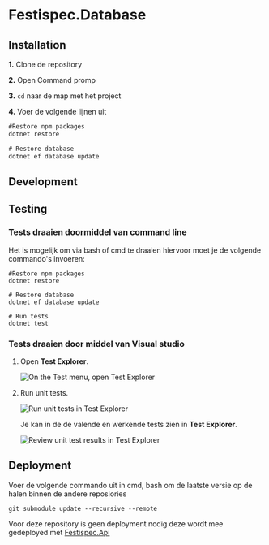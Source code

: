 
# Festispec.Database

## Installation

**1.**  Clone de repository 

**2.**  Open Command promp 

**3.**  `cd` naar de map met het project 

**4.** Voer de volgende lijnen uit
```cmd
#Restore npm packages
dotnet restore

# Restore database
dotnet ef database update
```

## Development


## Testing

### Tests draaien doormiddel van command line 
Het is mogelijk om via bash of cmd te draaien hiervoor moet je de volgende commando's invoeren: 
``` 
#Restore npm packages
dotnet restore

# Restore database
dotnet ef database update

# Run tests
dotnet test
```
### Tests draaien door middel van Visual studio
1.  Open  **Test Explorer**.
    
    ![On the Test menu, open Test Explorer](https://docs.microsoft.com/en-us/visualstudio/test/media/rununittest1.png?view=vs-2017)
    
2.  Run unit tests.
    
    ![Run unit tests in Test Explorer](https://docs.microsoft.com/en-us/visualstudio/test/media/rununittest2.png?view=vs-2017)
    
    Je kan in de de valende en werkende tests zien in  **Test Explorer**.
    
    ![Review unit test results in Test Explorer](https://docs.microsoft.com/en-us/visualstudio/test/media/rununittest3.png?view=vs-2017)


## Deployment
Voer de volgende commando uit in cmd, bash om de laatste versie op de halen binnen de andere reposiories
```
git submodule update --recursive --remote
```

Voor deze repository is geen deployment nodig deze wordt mee gedeployed met [Festispec.Api](https://github.com/SOQSoft/Festispec.Api)
